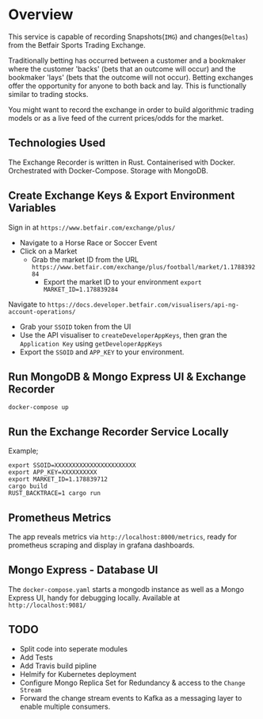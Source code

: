 # Overview

This service is capable of recording Snapshots(`IMG`) and changes(`Deltas`) from the Betfair Sports Trading Exchange.

Traditionally betting has occurred between a customer and a bookmaker where the customer 'backs' (bets that an outcome will occur) and the bookmaker 'lays' (bets that the outcome will not occur). Betting exchanges offer the opportunity for anyone to both back and lay. This is functionally similar to trading stocks. 

You might want to record the exchange in order to build algorithmic trading models or as a live feed of the current prices/odds for the market. 

## Technologies Used

The Exchange Recorder is written in Rust.
Containerised with Docker. 
Orchestrated with Docker-Compose.
Storage with MongoDB.

## Create Exchange Keys & Export Environment Variables

Sign in at `https://www.betfair.com/exchange/plus/`
 - Navigate to a Horse Race or Soccer Event 
 - Click on a Market
   - Grab the market ID from the URL `https://www.betfair.com/exchange/plus/football/market/1.178839284` 
     - Export the market ID to your environment `export MARKET_ID=1.178839284`
  
Navigate to `https://docs.developer.betfair.com/visualisers/api-ng-account-operations/`
 - Grab your `SSOID` token from the UI
 - Use the API visualiser to `createDeveloperAppKeys`, then gran the `Application Key` using `getDeveloperAppKeys`
 - Export the `SSOID` and `APP_KEY` to your environment. 

## Run MongoDB & Mongo Express UI & Exchange Recorder
```
docker-compose up
```

## Run the Exchange Recorder Service Locally

Example;
```
export SSOID=XXXXXXXXXXXXXXXXXXXXXXX
export APP_KEY=XXXXXXXXXX
export MARKET_ID=1.178839712
cargo build
RUST_BACKTRACE=1 cargo run
```

## Prometheus Metrics

The app reveals metrics via `http://localhost:8000/metrics`, ready for prometheus scraping and display in grafana dashboards. 

## Mongo Express - Database UI

The `docker-compose.yaml` starts a mongodb instance as well as a Mongo Express UI, handy for debugging locally.
Available at `http://localhost:9081/`

## TODO

- Split code into seperate modules
- Add Tests
- Add Travis build pipline
- Helmify for Kubernetes deployment
- Configure Mongo Replica Set for Redundancy & access to the `Change Stream`
- Forward the change stream events to Kafka as a messaging layer to enable multiple consumers.

